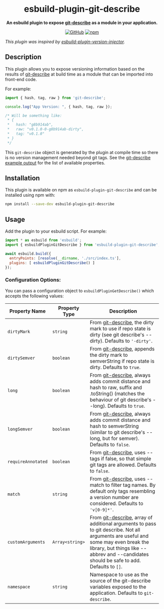 <div align=center>

# esbuild-plugin-git-describe

**An esbuild plugin to expose [git-describe][] as a module in your application.**

[![GitHub](https://img.shields.io/github/license/jdbernard/esbuild-plugin-git-describe)](https://github.com/jdbernard/esbuild-plugin-git-describe/blob/main/LICENSE.md)
[![npm](https://img.shields.io/npm/v/esbuild-plugin-git-describe?color=crimson&logo=npm&style=flat-square)](https://www.npmjs.com/package/esbuild-plugin-git-describe)

</div>

_This plugin was inspired by [esbuild-plugin-version-injector](https://github.com/favware/esbuild-plugin-version-injector)._

## Description

This plugin allows you to expose versioning information based on the results of
[git-describe][] at build time as a module that can be imported into front-end
code.

For example:

```ts
import { hash, tag, raw } from 'git-describe';

console.log("App Version: ", { hash, tag, raw });

/* Will be something like:
 * {
 *   hash: "g8b914ab",
 *   raw: "v0.1.0-0-g8b914ab-dirty",
 *   tag: "v0.1.0"
 * }
 */
```

This `git-describe` object is generated by the plugin at compile time so there
is no version management needed beyond git tags. See the [git-describe example
output](https://github.com/tvdstaaij/node-git-describe#example-output) for the
list of available properties.

## Installation

This plugin is available on npm as `esbuild-plugin-git-describe` and can be
installed using npm with:

```sh
npm install --save-dev esbuild-plugin-git-describe
```

## Usage

Add the plugin to your esbuild script. For example:

```js
import * as esbuild from 'esbuild';
import { esbuildPluginGitDescribe } from 'esbuild-plugin-git-describe';

await esbuild.build({
  entryPoints: [resolve(__dirname, './src/index.ts'],
  plugins: [ esbuildPluginGitDescribe() ]
});
```

### Configuration Options:

You can pass a configuration object to `esbuildPluginGetDescribe()` which
accepts the following values:

| Property Name       | Property Type   | Description                                                                                                                                                                                                                                                                           |
| ------------------- | --------------- | ------------------------------------------------------------------------------------------------------------------------------------------------------------------------------------------------------------------------------------------------------------------------------------- |
| `dirtyMark`         | `string`        | From [git-describe](https://github.com/tvdstaaij/node-git-describe), the dirty mark to use if repo state is dirty (see git describe's --dirty).  Defaults to `'-dirty'`.                                                                                                              |
| `dirtySemver`       | `boolean`       | From [git-describe](https://github.com/tvdstaaij/node-git-describe), appends the dirty mark to semverString if repo state is dirty. Defaults to `true`.                                                                                                                               |
| `long`              | `boolean`       | From [git-describe](https://github.com/tvdstaaij/node-git-describe), always adds commit distance and hash to raw, suffix and .toString() (matches the behaviour of git describe's --long). Defaults to `true`.                                                                        |
| `longSemver`        | `boolean`       | From [git-describe](https://github.com/tvdstaaij/node-git-describe), always adds commit distance and hash to semverString (similar to git describe's --long, but for semver). Defaults to `false`.                                                                                    |
| `requireAnnotated`  | `boolean`       | From [git-describe](https://github.com/tvdstaaij/node-git-describe), uses --tags if false, so that simple git tags are allowed. Defaults to `false`.                                                                                                                                  |
| `match`             | `string`        | From [git-describe](https://github.com/tvdstaaij/node-git-describe), uses --match to filter tag names. By default only tags resembling a version number are considered. Defaults to `'v[0-9]*'`.                                                                                      |
| `customArguments`   | `Array<string>` | From [git-describe](https://github.com/tvdstaaij/node-git-describe), array of additional arguments to pass to git describe. Not all arguments are useful and some may even break the library, but things like --abbrev and --candidates should be safe to add.  Defaults to `[]`.     |
| `namespace`         | `string`        | Namespace to use as the source of the git-describe variables exposed to the application. Defaults to `git-describe`.                                                                                                                                                                  |

[git-describe]: https://www.npmjs.com/package/git-describe
